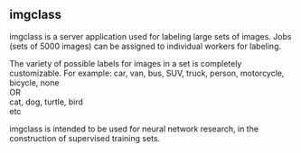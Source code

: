 imgclass
--------

imgclass is a server application used for labeling large sets of images. Jobs (sets of 5000 images) can be assigned to individual workers for labeling.

The variety of possible labels for images in a set is completely customizable. For example:
car, van, bus, SUV, truck, person, motorcycle, bicycle, none  
OR  
cat, dog, turtle, bird  
etc

imgclass is intended to be used for neural network research, in the construction of supervised training sets.
